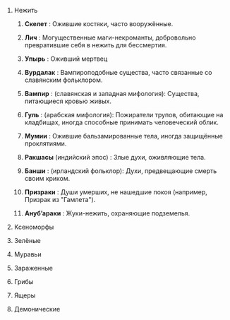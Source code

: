 1. Нежить
	1. **Скелет** : Ожившие костяки, часто вооружённые.

	2. **Лич** : Могущественные маги-некроманты, добровольно превратившие себя в нежить для бессмертия.

	3. **Упырь** : Оживший мертвец

	4. **Вурдалак** : Вампироподобные существа, часто связанные со славянским фольклором.

	5. **Вампир** : (славянская и западная мифология): Существа, питающиеся кровью живых.

	6. **Гуль** : (арабская мифология): Пожиратели трупов, обитающие на кладбищах, иногда способные принимать человеческий облик.

	7. **Мумии** : Ожившие бальзамированные тела, иногда защищённые проклятиями.

	8. **Ракшасы** (индийский эпос) : Злые духи, оживляющие тела.

	9. **Банши** : (ирландский фольклор): Духи, предвещающие смерть своим криком.

	10. **Призраки** : Души умерших, не нашедшие покоя (например, Призрак из "Гамлета").

	11. **Ануб’араки** : Жуки-нежить, охраняющие подземелья.

3. Ксеноморфы


4. Зелёные


5. Муравьи


6. Зараженные


7. Грибы


8. Ящеры


9. Демонические

